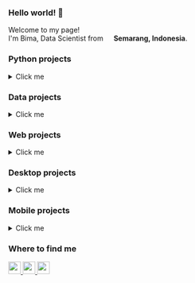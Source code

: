 ### Hello world! 👋

<p>Welcome to my page! </br> I'm Bima, Data Scientist from <img src="https://github.githubassets.com/images/icons/emoji/unicode/1f1ee-1f1e9.png?v8" width="13" />
    <b>Semarang, Indonesia</b>.
</p>

### Python projects

<details>
    <summary>Click me</summary>
    <table>
        <thead align="center">
            <tr border: none;>
                <td>
                    <b>🎁 Projects</b>
                </td>
                <td>
                    <b>📃 Description</b>
                </td>
            </tr>
        </thead>
        <tbody>
            <tr>
                <td>
                    <a href="https://github.com/bimarakajati/WasteTrack-Chatbot-API">
                        <b>WasteTrack Chatbot</b>
                    </a>
                </td>
                <td>The project is a chatbot implemented using Flask and Python, incorporating a pre-trained model. The chatbot is designed to interact with users, analyze their input, and generate relevant responses using the trained model.</td>
            </tr>
            <tr>
                <td>
                    <a href="https://github.com/bimarakajati/WasteTrack-YOLO-API">
                        <b>WasteTrack YOLO</b>
                    </a>
                </td>
                <td>The waste classification project is designed to classify waste items as either organic or inorganic using the YOLO (You Only Look Once) object detection algorithm. The project is implemented in Python and utilizes the Flask web framework to create a user-friendly interface for users to interact with.</td>
            </tr>
            <tr>
                <td>
                    <a href="https://github.com/bimarakajati/WasteTrack-Time-Series-API">
                        <b>WasteTrack Time-Series</b>
                    </a>
                </td>
                <td>The WasteTrack Time-Series project is a web application developed to track and visualize waste production over time. It uses Flask, a Python web framework, to build the backend server and provides a user-friendly interface to interact with the waste data.</td>
            </tr>
            <tr>
                <td>
                    <a href="https://github.com/bimarakajati/Webpage-Screenshot-App">
                        <b>Webpage Screenshot App</b>
                    </a>
                </td>
                <td>Simple webpage screenshot app built with streamlit, and selenium.</td>
            </tr>
            <tr>
                <td>
                    <a href="https://github.com/bimarakajati/Telegram-Spotify-Bio">
                        <b>Telegram Spotify Bio</b>
                    </a>
                </td>
                <td>Update your bio with the song you're listening to on spotify!</td>
            </tr>
        </tbody>
    </table>
</details>

### Data projects

<details>
    <summary>Click me</summary>
    <table>
        <thead align="center">
            <tr border: none;>
                <td>
                    <b>🎁 Projects</b>
                </td>
                <td>
                    <b>📃 Description</b>
                </td>
            </tr>
        </thead>
        <tbody>
            <tr>
                <td>
                    <a href="https://github.com/bimarakajati/Annual-People-Analytics-Report">
                        <b>Annual People Analytics Report</b>
                    </a>
                </td>
                <td>As a People Analytics Associate at The Bloom Company, it is my responsibility to assess the effectiveness of our employee retention and hiring initiatives. In our Annual People Analytics Report for 2011, we aim to provide comprehensive insights on the success of our efforts over the past two years (2010-2011). This includes evaluating the impact of new tenure-based reward programs, analyzing historical data for more accurate manpower planning, and assessing the inclusivity of our hiring practices in terms of age and gender distributions. Our objective is to determine whether these initiatives have achieved the desired outcomes and inform future decision-making strategies.</td>
            </tr>
            <tr>
                <td>
                    <a href="https://github.com/bimarakajati/Cost-Effectiveness-Analysis-of-Employee-Payroll-Scheme">
                        <b>Cost Effectiveness Analysis of Employee Payroll Scheme</b>
                    </a>
                </td>
                <td>As a Data Analyst at The Bloom Company, I am tasked with assessing the cost-effectiveness of our current payroll scheme for Bloomers. With over 35,000 users and 1,400 Bloomers, our fast-growing SaaS company operates across multiple cities in Indonesia. In our 7th year, I am working closely with the management team to analyze the salary per hour for Bloomers in each office branch, considering the number of employees per month. This analysis will help us make informed decisions about our payroll allocation and ensure a fair and efficient compensation system.</td>
            </tr>
            <tr>
                <td>
                    <a href="https://github.com/bimarakajati/Demand-Trend-Analysis-and-Transaction-Conversion-Rate-for-Providing-Better-Customer-Satisfaction">
                        <b>Demand Trend Analysis and Transaction Conversion Rate for Providing Better Customer Satisfaction</b>
                    </a>
                </td>
                <td>Never Forget Company is a prominent B2B Marketplace Platform in Indonesia, connecting buyers and sellers in various industries. Never Forget Company needs several metrics and analysis that will be used to measure their transaction performance. This repository contains insights and solutions for Never Forget Company, following the instructions given.</td>
            </tr>
            <tr>
                <td>
                    <a href="https://github.com/bimarakajati/Indonesian-Severe-Food-and-Undernourishment-Population">
                        <b>Indonesian Severe Food and Undernourishment Population</b>
                    </a>
                </td>
                <td>My project focuses on the Indonesian Severe Food and Undernourishment Population, utilizing the analysis of data from the World Development Indicators (WDI) specifically related to the healthcare sector between 2015 and 2019. The objective of this project is to examine the prevalence of severe food insecurity and undernourishment in Indonesia during this time period and gain insights into the challenges faced by the population in accessing adequate nutrition.</td>
            </tr>
        </tbody>
    </table>
</details>

### Web projects

<details>
    <summary>Click me</summary>
    <table>
        <thead align="center">
            <tr border: none;>
                <td>
                    <b>🎁 Projects</b>
                </td>
                <td>
                    <b>📃 Description</b>
                </td>
                <td>
                    <b>🌐 Link</b>
                </td>
            </tr>
        </thead>
        <tbody>
            <tr>
                <td>
                    <a href="https://github.com/bimarakajati/SiDrone-Web">
                        <b>SiDrone Web</b>
                    </a>
                </td>
                <td>The SiDrone website is designed for a business that specializes in efficient and cost-effective land spraying using drone technology. It showcases the benefits of using drones for agricultural purposes and provides information on the services offered by SiDrone. The website also includes features such as a contact form for inquiries and a gallery to showcase successful projects and drone technology in action.</td>
                <td>
                    <a href="https://sidrone.id/">
                        <b>link</b>
                    </a>
                </td>
            </tr>
            <tr>
                <td>
                    <a href="https://github.com/bimarakajati/Pemrograman-Web-Lanjut">
                        <b>Rakarts Store</b>
                    </a>
                </td>
                <td>The Rakarts Store is a website project for the Advanced Web Programming final exam. It is an e-commerce website where all purchased items are stored in a database. Additionally, it includes login features for both admins and general users. The admin login allows administrators to view all incoming orders.</td>
                <td>
                    <a href="https://bima.rf.gd/">
                        <b>link</b>
                    </a>
                </td>
            </tr>
        </tbody>
    </table>
</details>

### Desktop projects

<details>
    <summary>Click me</summary>
    <table>
        <thead align="center">
            <tr border: none;>
                <td>
                    <b>🎁 Projects</b>
                </td>
                <td>
                    <b>📃 Description</b>
                </td>
            </tr>
        </thead>
        <tbody>
            <tr>
                <td>
                    <a href="https://github.com/bimarakajati/BashTravel">
                        <b>BashTravel</b>
                    </a>
                </td>
                <td>-</td>
            </tr>
            <tr>
                <td>
                    <a href="https://github.com/bimarakajati/Bima-Book-Store">
                        <b>Bima Book Store</b>
                    </a>
                </td>
                <td>-</td>
            </tr>
        </tbody>
    </table>
</details>

### Mobile projects

<details>
    <summary>Click me</summary>
    <table>
        <thead align="center">
            <tr border: none;>
                <td>
                    <b>🎁 Projects</b>
                </td>
                <td>
                    <b>📃 Description</b>
                </td>
            </tr>
        </thead>
        <tbody>
            <tr>
                <td>
                    <a href="https://github.com/bimarakajati/GoWisata-Semarang">
                        <b>GoWisata Semarang</b>
                    </a>
                </td>
                <td>-</td>
            </tr>
            <tr>
                <td>
                    <a href="https://github.com/bimarakajati/ProjectPPB-Akhir">
                        <b>Bima Education</b>
                    </a>
                </td>
                <td>-</td>
            </tr>
        </tbody>
    </table>
</details>

### Where to find me

<p>
    <a href="https://www.linkedin.com/in/bimarakajati">
        <img src="https://img.shields.io/badge/linkedin-%230077B5.svg?&style=for-the-badge&logo=linkedin&logoColor=white" height=25>
    </a>
    <a href="https://www.twitter.com/bimarakajati">
        <img src="https://img.shields.io/badge/twitter-%231DA1F2.svg?&style=for-the-badge&logo=twitter&logoColor=white" height=25>
    </a>
    <a href="https://www.instagram.com/bimarakajati/">
        <img src="https://img.shields.io/badge/instagram-%23E4405F.svg?&style=for-the-badge&logo=instagram&logoColor=white" height=25>
    </a>
</p>